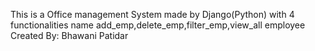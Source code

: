 This is a Office management System made by Django(Python) with 4 functionalities name add_emp,delete_emp,filter_emp,view_all employee
<br>
Created By: Bhawani Patidar
